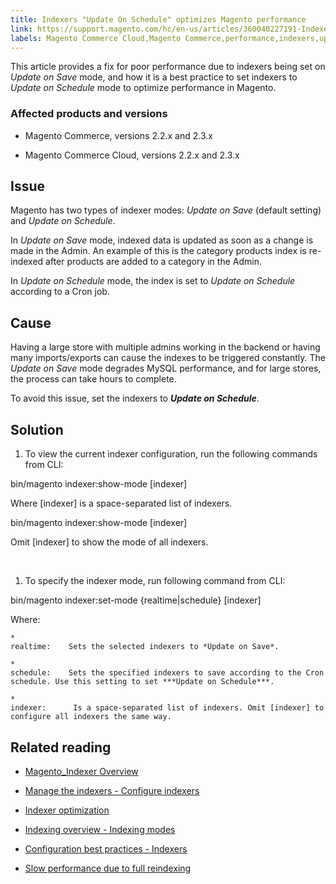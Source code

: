 ```yaml
---
title: Indexers "Update On Schedule" optimizes Magento performance  
link: https://support.magento.com/hc/en-us/articles/360040227191-Indexers-Update-On-Schedule-optimizes-Magento-performance-
labels: Magento Commerce Cloud,Magento Commerce,performance,indexers,update on save,update on schedule,best practices,2.3.x,2.2.x
---
```


This article provides a fix for poor performance due to indexers being set on *Update on Save* mode, and how it is a best practice to set indexers to *Update on Schedule* mode to optimize performance in Magento.

### Affected products and versions

* Magento Commerce, versions 2.2.x and 2.3.x

* Magento Commerce Cloud, versions 2.2.x and 2.3.x

## Issue

Magento has two types of indexer modes: *Update on Save* (default setting) and *Update on Schedule*.

In *Update on Save* mode, indexed data is updated as soon as a change is made in the Admin. An example of this is the category products index is re-indexed after products are added to a category in the Admin.

In *Update on Schedule* mode, the index is set to *Update on Schedule* according to a Cron job.

## Cause

Having a large store with multiple admins working in the backend or having many imports/exports can cause the indexes to be triggered constantly. The *Update on Save* mode degrades MySQL performance, and for large stores, the process can take hours to complete.

To avoid this issue, set the indexers to ***Update on Schedule***.

## Solution

1. To view the current indexer configuration, run the following commands from CLI: 

bin/magento indexer:show-mode [indexer]
  
 Where [indexer] is a space-separated list of indexers.


bin/magento indexer:show-mode [indexer]
  
 Omit [indexer] to show the mode of all indexers.

 
1. To specify the indexer mode, run following command from CLI: 

bin/magento indexer:set-mode {realtime|schedule} [indexer]
  
 Where: 

	
	* 
	realtime:    Sets the selected indexers to *Update on Save*.
	
	* 
	schedule:    Sets the specified indexers to save according to the Cron schedule. Use this setting to set ***Update on Schedule***.
	
	* 
	indexer:      Is a space-separated list of indexers. Omit [indexer] to configure all indexers the same way.

## Related reading

* [Magento\_Indexer Overview](https://devdocs.magento.com/guides/v2.3/mrg/ce/Indexer.html)

* [Manage the indexers - Configure indexers](https://devdocs.magento.com/guides/v2.3/config-guide/cli/config-cli-subcommands-index.html#configure-indexers)

* [Indexer optimization](https://devdocs.magento.com/guides/v2.3/extension-dev-guide/indexer-batch.html)

* [Indexing overview - Indexing modes](https://devdocs.magento.com/guides/v2.3/extension-dev-guide/indexing.html#m2devgde-indexing-modes)

* [Configuration best practices - Indexers](https://devdocs.magento.com/guides/v2.3/performance-best-practices/configuration.html#indexers)

* [Slow performance due to full reindexing](https://support.magento.com/hc/en-us/articles/360039207872)

